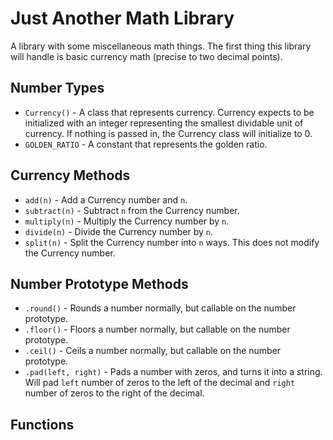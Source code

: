 # Just Another Math Library
A library with some miscellaneous math things. The first thing this library will handle is basic currency math (precise to two decimal points).

## Number Types
  - `Currency()` - A class that represents currency. Currency expects to be initialized with an integer representing the smallest dividable unit of currency. If nothing is passed in, the Currency class will initialize to 0.
  - `GOLDEN_RATIO` - A constant that represents the golden ratio.

## Currency Methods
  - `add(n)` - Add a Currency number and `n`.
  - `subtract(n)` - Subtract `n` from the Currency number.
  - `multiply(n)` - Multiply the Currency number by `n`.
  - `divide(n)` - Divide the Currency number by `n`.
  - `split(n)` - Split the Currency number into `n` ways. This does not modify the Currency number.

## Number Prototype Methods
  - `.round()` - Rounds a number normally, but callable on the number prototype.
  - `.floor()` - Floors a number normally, but callable on the number prototype.
  - `.ceil()` - Ceils a number normally, but callable on the number prototype.
  - `.pad(left, right)` - Pads a number with zeros, and turns it into a string. Will pad `left` number of zeros to the left of the decimal and `right` number of zeros to the right of the decimal.

## Functions
